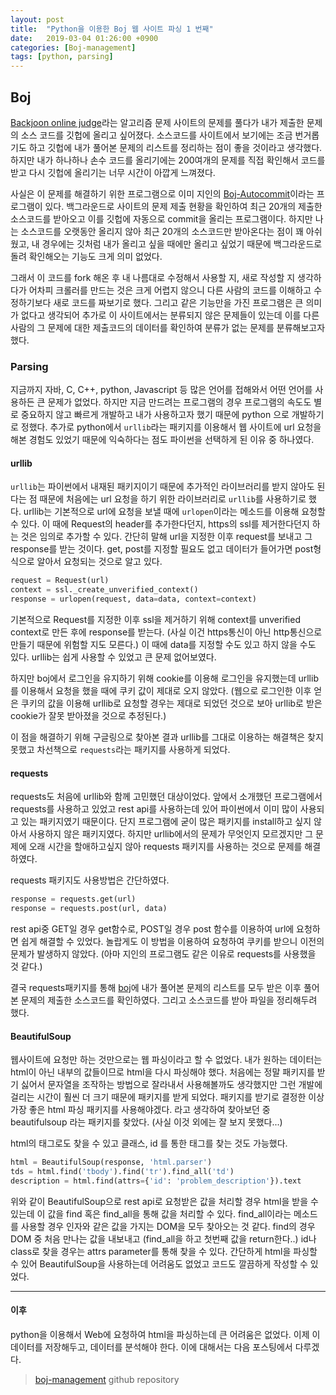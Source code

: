 ```yaml
---
layout: post
title:  "Python을 이용한 Boj 웹 사이트 파싱 1 번째"
date:   2019-03-04 01:26:00 +0900
categories: [Boj-management]
tags: [python, parsing]
---
```


## Boj
[Backjoon online judge][boj]라는 알고리즘 문제 사이트의 문제를 풀다가 내가 제출한 문제의
소스 코드를 깃헙에 올리고 싶어졌다. 소스코드를 사이트에서 보기에는 조금 번거롭기도 하고 깃헙에 내가 풀어본
문제의 리스트를 정리하는 점이 좋을 것이라고 생각했다. 하지만 내가 하나하나 손수 코드를 올리기에는 200여개의
문제를 직접 확인해서 코드를 받고 다시 깃헙에 올리기는 너무 시간이 아깝게 느껴졌다.

사실은 이 문제를 해결하기 위한 프로그램으로 이미 지인의 [Boj-Autocommit][boj-autocommit]이라는 프로그램이 있다. 백그라운드로
사이트의 문제 제출 현황을 확인하여 최근 20개의 제출한 소스코드를 받아오고 이를 깃헙에 자동으로
commit을 올리는 프로그램이다. 하지만 나는 소스코드를 오랫동안 올리지 않아 최근 20개의 소스코드만
받아온다는 점이 꽤 아쉬웠고, 내 경우에는 깃처럼 내가 올리고 싶을 때에만 올리고 싶었기 때문에
백그라운드로 돌려 확인해오는 기능도 크게 의미 없었다.

그래서 이 코드를 fork 해온 후 내 나름대로 수정해서 사용할 지, 새로 작성할 지 생각하다가
어차피 크롤러를 만드는 것은 크게 어렵지 않으니 다른 사람의 코드를 이해하고 수정하기보다 새로 코드를 짜보기로 했다.
그리고 같은 기능만을 가진 프로그램은 큰 의미가 없다고 생각되어 추가로 이 사이트에서는 분류되지 않은
문제들이 있는데 이를 다른사람의 그 문제에 대한 제출코드의 데이터를 확인하여 분류가 없는
문제를 분류해보고자 했다.

### Parsing
지금까지 자바, C, C++, python, Javascript 등 많은 언어를 접해와서 어떤 언어를 사용하든 큰 문제가 없었다.
하지만 지금 만드려는 프로그램의 경우 프로그램의 속도도 별로 중요하지 않고 빠르게 개발하고 내가 사용하고자
했기 때문에 python 으로 개발하기로 정했다. 추가로 python에서 `urllib`라는 패키지를
이용해서 웹 사이트에 url 요청을 해본 경험도 있었기 때문에 익숙하다는 점도 파이썬을 선택하게 된 이유 중 하나였다.

#### urllib
`urllib`는 파이썬에서 내재된 패키지이기 때문에 추가적인 라이브러리를
받지 않아도 된다는 점 때문에 처음에는 url 요청을 하기 위한 라이브러리로 `urllib`를 사용하기로 했다.
urllib는 기본적으로 url에 요청을 보낼 때에 `urlopen`이라는 메소드를 이용해 요청할 수 있다.
이 때에 Request의 header를 추가한다던지, https의 ssl를 제거한다던지 하는 것은 임의로 추가할 수 있다.
간단히 말해 url을 지정한 이후 request를 보내고 그 response를 받는 것이다.
get, post를 지정할 필요도 없고 데이터가 들어가면 post형식으로 알아서 요청되는 것으로 알고 있다.

```python
request = Request(url)
context = ssl._create_unverified_context()
response = urlopen(request, data=data, context=context)
```

기본적으로 Request를 지정한 이후 ssl을 제거하기 위해 context를 unverified context로 만든 후에
response를 받는다. (사실 이건 https통신이 아닌 http통신으로 만들기 때문에 위험할 지도 모른다.)
이 때에 data를 지정할 수도 있고 하지 않을 수도 있다. urllib는 쉽게 사용할 수 있었고 큰 문제 없어보였다.

하지만 boj에서 로그인을 유지하기 위해 cookie를 이용해 로그인을 유지했는데 urllib를 이용해서 요청을 했을 때에
쿠키 값이 제대로 오지 않았다. (웹으로 로그인한 이후 얻은 쿠키의 값을 이용해 urllib로 요청할 경우는
제대로 되었던 것으로 보아 urllib로 받은 cookie가 잘못 받아졌을 것으로 추정된다.)

이 점을 해결하기 위해 구글링으로 찾아본 결과 urllib를 그대로 이용하는 해결책은 찾지 못했고
차선책으로 `requests`라는 패키지를 사용하게 되었다.

#### requests
requests도 처음에 urllib와 함께 고민했던 대상이었다. 앞에서 소개했던 프로그램에서 requests를 사용하고 있었고
rest api를 사용하는데 있어 파이썬에서 이미 많이 사용되고 있는 패키지였기 때문이다.
단지 프로그램에 굳이 많은 패키지를 install하고 싶지 않아서 사용하지 않은 패키지였다.
하지만 urllib에서의 문제가 무엇인지 모르겠지만 그 문제에 오래 시간을 할애하고싶지 않아 requests 패키지를
사용하는 것으로 문제를 해결하였다.

requests 패키지도 사용방법은 간단하였다.
```python
response = requests.get(url)
response = requests.post(url, data)
```

rest api중 GET일 경우 get함수로, POST일 경우 post 함수를 이용하여 url에 요청하면 쉽게 해결할 수 있었다.
놀랍게도 이 방법을 이용하여 요청하여 쿠키를 받으니 이전의 문제가 발생하지 않았다. (아마 지인의 프로그램도
같은 이유로 requests를 사용했을 것 같다.)

결국 requests패키지를 통해 [boj][boj]에 내가 풀어본 문제의 리스트를 모두 받은 이후 풀어본 문제의 제출한 소스코드를
확인하였다. 그리고 소스코드를 받아 파일을 정리해두려 했다.

#### BeautifulSoup
웹사이트에 요청만 하는 것만으로는 웹 파싱이라고 할 수 없었다. 내가 원하는 데이터는 html이 아닌 내부의 값들이므로
html을 다시 파싱해야 했다. 처음에는 정말 패키지를 받기 싫어서 문자열을 조작하는 방법으로 잘라내서 사용해볼까도
생각했지만 그런 개발에 걸리는 시간이 훨씬 더 크기 때문에 패키지를 받게 되었다.
패키지를 받기로 결정한 이상 가장 좋은 html 파싱 패키지를 사용해야겠다. 라고 생각하여 찾아보던 중
beautifulsoup 라는 패키지를 찾았다. (사실 이것 외에는 잘 보지 못했다...)

html의 태그로도 찾을 수 있고 클래스, id 를 통한 태그를 찾는 것도 가능했다.
```python
html = BeautifulSoup(response, 'html.parser')
tds = html.find('tbody').find('tr').find_all('td')
description = html.find(attrs={'id': 'problem_description'}).text
```

위와 같이 BeautifulSoup으로 rest api로 요청받은 값을 처리할 경우 html을 받을 수 있는데
이 값을 find 혹은 find_all을 통해 값을 처리할 수 있다.
find_all이라는 메소드를 사용할 경우 인자와 같은 값을 가지는 DOM을 모두 찾아오는 것 같다.
find의 경우 DOM 중 처음 만나는 값을 내보내고 (find_all을 하고 첫번째 값을 return한다..)
id나 class로 찾을 경우는 attrs parameter를 통해 찾을 수 있다.
간단하게 html을 파싱할 수 있어 BeautifulSoup을 사용하는데 어려움도 없었고 코드도 깔끔하게 작성할 수 있었다.

---

#### 이후

python을 이용해서 Web에 요청하여 html을 파싱하는데 큰 어려움은 없었다. 이제 이
데이터를 저장해두고, 데이터를 분석해야 한다. 이에 대해서는 다음 포스팅에서 다루겠다.

> [boj-management][boj-management] github repository

[boj]: https://www.acmicpc.net/
[boj-autocommit]: https://github.com/ISKU/BOJ-AutoCommit/
[boj-management]: https://github.com/HyeockJinKim/baekjoon-management/